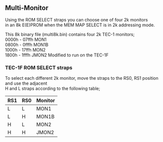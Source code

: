 ## Multi-Monitor
Using the ROM SELECT straps you can choose one of four 2k monitors  
in an 8k E(E)PROM when the MEM MAP SELECT is in 2k addressing mode.  

This 8k binary file (multi8k.bin) contains four 2k TEC-1 monitors;  
0000h - 07ffh   MON1  
0800h - 0fffh   MON1B  
1000h - 17ffh   MON2  
1800h - 1fffh   JMON2   Modified to run on the TEC-1F  

### TEC-1F ROM SELECT straps  
To select each different 2k monitor, move the straps to the RS0, RS1 position and use the adjacent  
H and L straps according to the following table;  

|RS1|RS0|Monitor|  
|---|---|-------|  
| L | L | MON1  |  
| L | H | MON1B |  
| H | L | MON2  |  
| H | H | JMON2 |  

